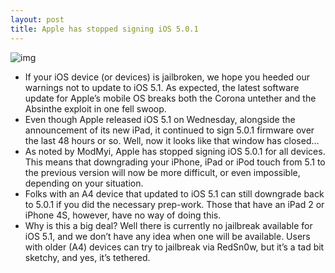 ```yaml
---
layout: post
title: Apple has stopped signing iOS 5.0.1
---
```

![img](http://media.idownloadblog.com/wp-content/uploads/2012/03/ios-5.1.jpg)
* If your iOS device (or devices) is jailbroken, we hope you heeded our warnings not to update to iOS 5.1. As expected, the latest software update for Apple’s mobile OS breaks both the Corona untether and the Absinthe exploit in one fell swoop.
* Even though Apple released iOS 5.1 on Wednesday, alongside the announcement of its new iPad, it continued to sign 5.0.1 firmware over the last 48 hours or so. Well, now it looks like that window has closed…
* As noted by ModMyi, Apple has stopped signing iOS 5.0.1 for all devices. This means that downgrading your iPhone, iPad or iPod touch from 5.1 to the previous version will now be more difficult, or even impossible, depending on your situation.
* Folks with an A4 device that updated to iOS 5.1 can still downgrade back to 5.0.1 if you did the necessary prep-work. Those that have an iPad 2 or iPhone 4S, however, have no way of doing this.
* Why is this a big deal? Well there is currently no jailbreak available for iOS 5.1, and we don’t have any idea when one will be available. Users with older (A4) devices can try to jailbreak via RedSn0w, but it’s a tad bit sketchy, and yes, it’s tethered.

